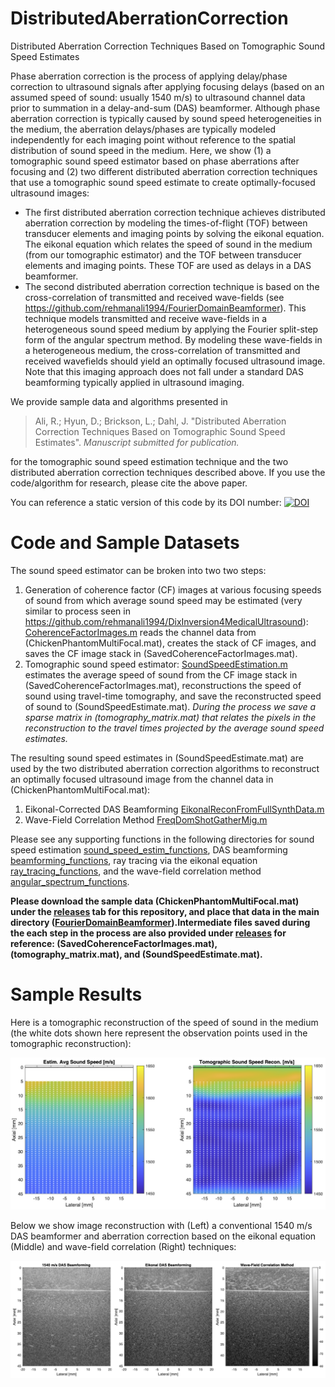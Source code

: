 # DistributedAberrationCorrection
Distributed Aberration Correction Techniques Based on Tomographic Sound Speed Estimates

Phase aberration correction is the process of applying delay/phase correction to ultrasound signals after applying focusing delays (based on an assumed speed of sound: usually 1540 m/s) to ultrasound channel data prior to summation in a delay-and-sum (DAS) beamformer. Although phase aberration correction is typically caused by sound speed heterogeneities in the medium, the aberration delays/phases are typically modeled independently for each imaging point without reference to the spatial distribution of sound speed in the medium. Here, we show (1) a tomographic sound speed estimator based on phase aberrations after focusing and (2) two different distributed aberration correction techniques that use a tomographic sound speed estimate to create optimally-focused ultrasound images:
* The first distributed aberration correction technique achieves distributed aberration correction by modeling the times-of-flight (TOF) between transducer elements and imaging points by solving the eikonal equation. The eikonal equation which relates the speed of sound in the medium (from our tomographic estimator) and the TOF between transducer elements and imaging points. These TOF are used as delays in a DAS beamformer.
* The second distributed aberration correction technique is based on the cross-correlation of transmitted and received wave-fields (see https://github.com/rehmanali1994/FourierDomainBeamformer). This technique models transmitted and receive wave-fields in a heterogeneous sound speed medium by applying the Fourier split-step form of the angular spectrum method. By modeling these wave-fields in a heterogeneous medium, the cross-correlation of transmitted and received wavefields should yield an optimally focused ultrasound image. Note that this imaging approach does not fall under a standard DAS beamforming typically applied in ultrasound imaging.

We provide sample data and algorithms presented in

> Ali, R.; Hyun, D.; Brickson, L.; Dahl, J. "Distributed Aberration Correction Techniques Based on Tomographic Sound Speed Estimates". *Manuscript submitted for publication.*

for the tomographic sound speed estimation technique and the two distributed aberration correction techniques described above. If you use the code/algorithm for research, please cite the above paper.

You can reference a static version of this code by its DOI number: [![DOI](https://zenodo.org/badge/372948277.svg)](https://zenodo.org/badge/latestdoi/372948277)

# Code and Sample Datasets

The sound speed estimator can be broken into two two steps:
1) Generation of coherence factor (CF) images at various focusing speeds of sound from which average sound speed may be estimated (very similar to process seen in https://github.com/rehmanali1994/DixInversion4MedicalUltrasound): [CoherenceFactorImages.m](CoherenceFactorImages.m) reads the channel data from (ChickenPhantomMultiFocal.mat), creates the stack of CF images, and saves the CF image stack in (SavedCoherenceFactorImages.mat).
2) Tomographic sound speed estimator: [SoundSpeedEstimation.m](SoundSpeedEstimation.m) estimates the average speed of sound from the CF image stack in (SavedCoherenceFactorImages.mat), reconstructions the speed of sound using travel-time tomography, and save the reconstructed speed of sound to (SoundSpeedEstimate.mat). *During the process we save a sparse matrix in (tomography_matrix.mat) that relates the pixels in the reconstruction to the travel times projected by the average sound speed estimates.*

The resulting sound speed estimates in (SoundSpeedEstimate.mat) are used by the two distributed aberration correction algorithms to reconstruct an optimally focused ultrasound image from the channel data in (ChickenPhantomMultiFocal.mat):
1) Eikonal-Corrected DAS Beamforming [EikonalReconFromFullSynthData.m](EikonalReconFromFullSynthData.m) 
2) Wave-Field Correlation Method [FreqDomShotGatherMig.m](FreqDomShotGatherMig.m)

Please see any supporting functions in the following directories for sound speed estimation [sound_speed_estim_functions](sound_speed_estim_functions), DAS beamforming [beamforming_functions](beamforming_functions), ray tracing via the eikonal equation [ray_tracing_functions](ray_tracing_functions), and the wave-field correlation method [angular_spectrum_functions](angular_spectrum_functions).

**Please download the sample data (ChickenPhantomMultiFocal.mat) under the [releases](https://github.com/rehmanali1994/DistributedAberrationCorrection/releases) tab for this repository, and place that data in the main directory ([FourierDomainBeamformer](https://github.com/rehmanali1994/DistributedAberrationCorrection)).Intermediate files saved during the each step in the process are also provided under [releases](https://github.com/rehmanali1994/DistributedAberrationCorrection/releases) for reference: (SavedCoherenceFactorImages.mat), (tomography_matrix.mat), and (SoundSpeedEstimate.mat).**

# Sample Results
Here is a tomographic reconstruction of the speed of sound in the medium (the white dots shown here represent the observation points used in the tomographic reconstruction):

![](SoundSpeedEstimation.png)

Below we show image reconstruction with (Left) a conventional 1540 m/s DAS beamformer and aberration correction based on the eikonal equation (Middle) and wave-field correlation (Right) techniques:

![](AberrationCorrection.png)
